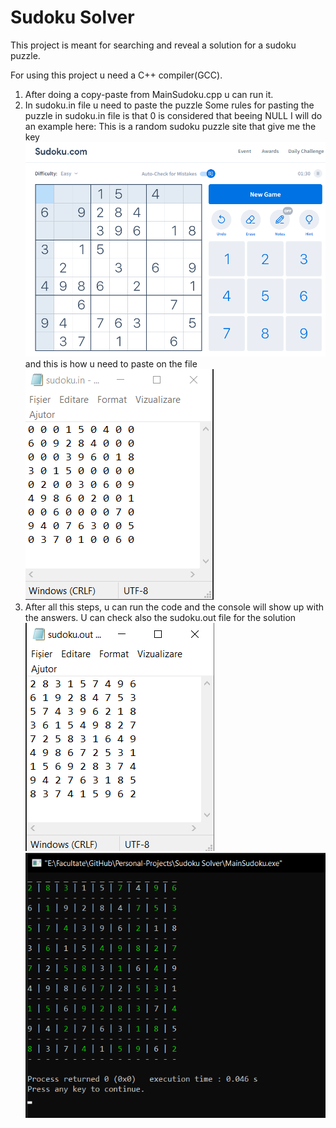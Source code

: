 # Sudoku Solver
This project is meant for searching and reveal a solution
for a sudoku puzzle. 

For using this project u need a C++ compiler(GCC).
1. After doing a copy-paste from MainSudoku.cpp u can run it.
2. In sudoku.in file u need to paste the puzzle
Some rules for pasting the puzzle in sudoku.in file is that 0 is considered that beeing NULL
I will do an example here:
This is a random sudoku puzzle site that give me the key
![sudoku_puzzle](https://github.com/Leonard1403/Personal-Projects/blob/main/Sudoku%20Solver/images/test.png)
and this is how u need to paste on the file
![sudoku.in](https://github.com/Leonard1403/Personal-Projects/blob/main/Sudoku%20Solver/images/in.png)
3. After all this steps, u can run the code and the console will show up with the answers. U can check also the sudoku.out file for the solution
![sudoku.out](https://github.com/Leonard1403/Personal-Projects/blob/main/Sudoku%20Solver/images/out.png)
![sudoku.out_console](https://github.com/Leonard1403/Personal-Projects/blob/main/Sudoku%20Solver/images/solution.png)